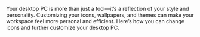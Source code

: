 Your desktop PC is more than just a tool—it’s a reflection of your style and personality. Customizing your icons, wallpapers, and themes can make your workspace feel more personal and efficient. Here’s how you can change icons and further customize your desktop PC.
